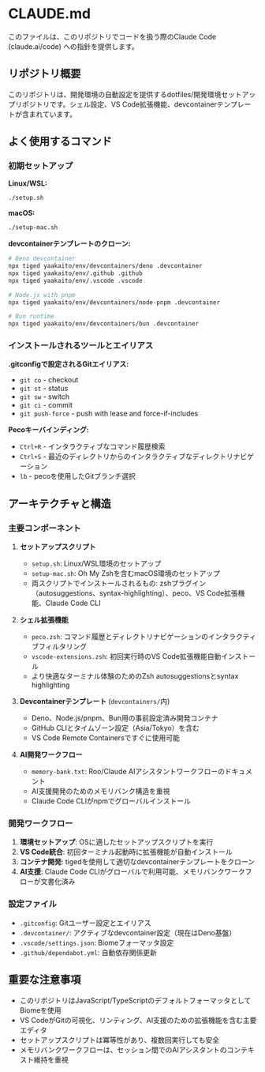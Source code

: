 # CLAUDE.md

このファイルは、このリポジトリでコードを扱う際のClaude Code (claude.ai/code) への指針を提供します。

## リポジトリ概要

このリポジトリは、開発環境の自動設定を提供するdotfiles/開発環境セットアップリポジトリです。シェル設定、VS Code拡張機能、devcontainerテンプレートが含まれています。

## よく使用するコマンド

### 初期セットアップ

**Linux/WSL:**
```bash
./setup.sh
```

**macOS:**
```bash
./setup-mac.sh
```

**devcontainerテンプレートのクローン:**
```bash
# Deno devcontainer
npx tiged yaakaito/env/devcontainers/deno .devcontainer
npx tiged yaakaito/env/.github .github
npx tiged yaakaito/env/.vscode .vscode

# Node.js with pnpm
npx tiged yaakaito/env/devcontainers/node-pnpm .devcontainer

# Bun runtime
npx tiged yaakaito/env/devcontainers/bun .devcontainer
```

### インストールされるツールとエイリアス

**.gitconfigで設定されるGitエイリアス:**
- `git co` - checkout
- `git st` - status
- `git sw` - switch
- `git ci` - commit
- `git push-force` - push with lease and force-if-includes

**Pecoキーバインディング:**
- `Ctrl+R` - インタラクティブなコマンド履歴検索
- `Ctrl+S` - 最近のディレクトリからのインタラクティブなディレクトリナビゲーション
- `lb` - pecoを使用したGitブランチ選択

## アーキテクチャと構造

### 主要コンポーネント

1. **セットアップスクリプト**
   - `setup.sh`: Linux/WSL環境のセットアップ
   - `setup-mac.sh`: Oh My Zshを含むmacOS環境のセットアップ
   - 両スクリプトでインストールされるもの: zshプラグイン（autosuggestions、syntax-highlighting）、peco、VS Code拡張機能、Claude Code CLI

2. **シェル拡張機能**
   - `peco.zsh`: コマンド履歴とディレクトリナビゲーションのインタラクティブフィルタリング
   - `vscode-extensions.zsh`: 初回実行時のVS Code拡張機能自動インストール
   - より快適なターミナル体験のためのZsh autosuggestionsとsyntax highlighting

3. **Devcontainerテンプレート** (`devcontainers/`内)
   - Deno、Node.js/pnpm、Bun用の事前設定済み開発コンテナ
   - GitHub CLIとタイムゾーン設定（Asia/Tokyo）を含む
   - VS Code Remote Containersですぐに使用可能

4. **AI開発ワークフロー**
   - `memory-bank.txt`: Roo/Claude AIアシスタントワークフローのドキュメント
   - AI支援開発のためのメモリバンク構造を重視
   - Claude Code CLIがnpmでグローバルインストール

### 開発ワークフロー

1. **環境セットアップ**: OSに適したセットアップスクリプトを実行
2. **VS Code統合**: 初回ターミナル起動時に拡張機能が自動インストール
3. **コンテナ開発**: tigedを使用して適切なdevcontainerテンプレートをクローン
4. **AI支援**: Claude Code CLIがグローバルで利用可能、メモリバンクワークフローが文書化済み

### 設定ファイル

- `.gitconfig`: Gitユーザー設定とエイリアス
- `.devcontainer/`: アクティブなdevcontainer設定（現在はDeno基盤）
- `.vscode/settings.json`: Biomeフォーマッタ設定
- `.github/dependabot.yml`: 自動依存関係更新

## 重要な注意事項

- このリポジトリはJavaScript/TypeScriptのデフォルトフォーマッタとしてBiomeを使用
- VS CodeがGitの可視化、リンティング、AI支援のための拡張機能を含む主要エディタ
- セットアップスクリプトは冪等性があり、複数回実行しても安全
- メモリバンクワークフローは、セッション間でのAIアシスタントのコンテキスト維持を重視
